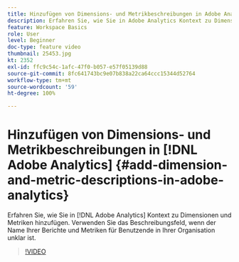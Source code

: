 ```yaml
---
title: Hinzufügen von Dimensions- und Metrikbeschreibungen in Adobe Analytics
description: Erfahren Sie, wie Sie in Adobe Analytics Kontext zu Dimensionen und Metriken hinzufügen.
feature: Workspace Basics
role: User
level: Beginner
doc-type: feature video
thumbnail: 25453.jpg
kt: 2352
exl-id: ffc9c54c-1afc-47f0-b057-e57f05139d88
source-git-commit: 8fc641743bc9e07b838a22ca64ccc15344d52764
workflow-type: tm+mt
source-wordcount: '59'
ht-degree: 100%

---
```


# Hinzufügen von Dimensions- und Metrikbeschreibungen in [!DNL Adobe Analytics] {#add-dimension-and-metric-descriptions-in-adobe-analytics}

Erfahren Sie, wie Sie in [!DNL Adobe Analytics] Kontext zu Dimensionen und Metriken hinzufügen. Verwenden Sie das Beschreibungsfeld, wenn der Name Ihrer Berichte und Metriken für Benutzende in Ihrer Organisation unklar ist.

>[!VIDEO](https://video.tv.adobe.com/v/39719/?quality=12&learn=on&captions=ger)
